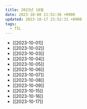 ```yaml
---
title: 2023년 10월
date: 2023-10-08 21:52:36 +0900
updated: 2023-10-17 23:52:31 +0900
tags:
  - TIL
---
```


- [[2023-10-01]]
- [[2023-10-02]]
- [[2023-10-03]]
- [[2023-10-04]]
- [[2023-10-05]]
- [[2023-10-06]]
- [[2023-10-07]]
- [[2023-10-08]]
- [[2023-10-09]]
- [[2023-10-15]]
- [[2023-10-16]]
- [[2023-10-17]]